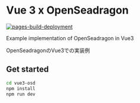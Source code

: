 # Vue 3 x OpenSeadragon

[![pages-build-deployment](https://github.com/ldasjp8/vue3-osd/actions/workflows/pages/pages-build-deployment/badge.svg)](https://github.com/ldasjp8/vue3-osd/actions/workflows/pages/pages-build-deployment)

Example implementation of OpenSeadragon in Vue3

OpenSeadragonのVue3での実装例

## Get started

```sh
cd vue3-osd
npm install
npm run dev
```
